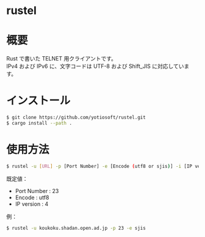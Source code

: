 # rustel

# 概要

Rust で書いた TELNET 用クライアントです。  
IPv4 および IPv6 に、文字コードは UTF-8 および Shift_JIS に対応しています。

# インストール

```bash
$ git clone https://github.com/yotiosoft/rustel.git
$ cargo install --path .
```

# 使用方法

```bash
$ rustel -u [URL] -p [Port Number] -e [Encode (utf8 or sjis)] -i [IP version (4 or 6)]
```

既定値：

- Port Number : 23
- Encode : utf8
- IP version : 4

例：

```bash
$ rustel -u koukoku.shadan.open.ad.jp -p 23 -e sjis
```

